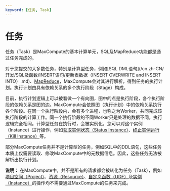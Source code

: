 ```yaml
---
keyword: [任务, Task]
---
```


# 任务

任务（Task）是MaxCompute的基本计算单元，SQL及MapReduce功能都是通过任务完成的。

对于您提交的大多数任务，特别是计算型任务，例如[SQL DML语句](/cn.zh-CN/开发/SQL及函数/INSERT语句/更新表数据（INSERT OVERWRITE and INSERT INTO）.md)、[MapReduce](/cn.zh-CN/开发/MapReduce/概要/MapReduce概述.md)，MaxCompute会对其进行解析，得到任务的执行计划。执行计划由具有依赖关系的多个执行阶段（Stage）构成。

目前，执行计划逻辑上可以被看做一个有向图，图中的点是执行阶段，各个执行阶段的依赖关系是图的边。MaxCompute会依照图（执行计划）中的依赖关系执行各个阶段。在同一个执行阶段内，会有多个进程，也称之为Worker，共同完成该执行阶段的计算工作。同一个执行阶段的不同Worker只是处理的数据不同，执行逻辑完全相同。计算型任务在执行时，会被实例化，您可以对这个实例（Instance）进行操作，例如[获取实例状态（Status Instance）](/cn.zh-CN/开发/常用命令/实例操作.md)、[终止实例运行（Kill Instance）](/cn.zh-CN/开发/常用命令/实例操作.md)等。

部分MaxCompute任务并不是计算型的任务，例如SQL中的DDL语句，这些任务本质上仅需要读取、修改MaxCompute中的元数据信息。因此，这些任务无法被解析出执行计划。

**说明：** 在MaxCompute中，并不是所有的请求都会被转化为任务（Task），例如[项目空间（Project）](/cn.zh-CN/产品简介/基本概念/项目.md)、[资源（Resource）](/cn.zh-CN/产品简介/基本概念/资源.md)、[自定义函数（UDF）](/cn.zh-CN/产品简介/基本概念/函数.md)及[实例（Instance）](/cn.zh-CN/产品简介/基本概念/任务实例.md)的操作均不需要通过MaxCompute的任务来完成。

